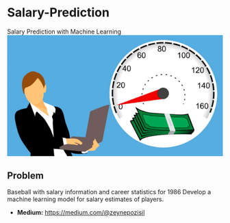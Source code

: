# Salary-Prediction
Salary Prediction with Machine Learning
![Screenshot](1.png)

## Problem

Baseball with salary information and career statistics for 1986
Develop a machine learning model for salary estimates of players.

- **Medium:** https://medium.com/@zeynepozisil
